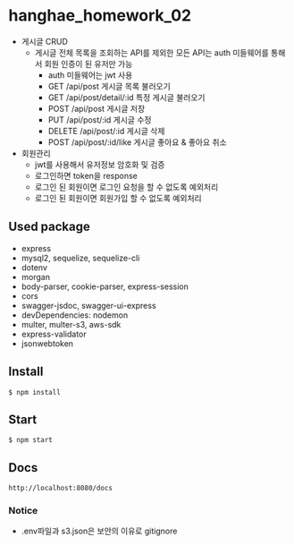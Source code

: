 # hanghae_homework_02

- 게시글 CRUD
  - 게시글 전체 목록을 조회하는 API를 제외한 모든 API는 auth 미들웨어를 통해서 회원 인증이 된 유저만 가능
    - auth 미들웨어는 jwt 사용
    - GET /api/post 게시글 목록 불러오기
    - GET /api/post/detail/:id 특정 게시글 불러오기
    - POST /api/post 게시글 저장
    - PUT /api/post/:id 게시글 수정
    - DELETE /api/post/:id 게시글 삭제
    - POST /api/post/:id/like 게시글 좋아요 & 좋아요 취소
- 회원관리
  - jwt를 사용해서 유저정보 암호화 및 검증
  - 로그인하면 token을 response
  - 로그인 된 회원이면 로그인 요청을 할 수 없도록 예외처리
  - 로그인 된 회원이면 회원가입 할 수 없도록 예외처리

## Used package

- express
- mysql2, sequelize, sequelize-cli
- dotenv
- morgan
- body-parser, cookie-parser, express-session
- cors
- swagger-jsdoc, swagger-ui-express
- devDependencies: nodemon
- multer, multer-s3, aws-sdk
- express-validator
- jsonwebtoken

## Install

```console
$ npm install
```

## Start

```console
$ npm start
```

## Docs

```
http://localhost:8080/docs
```

### Notice

- .env파일과 s3.json은 보안의 이유로 gitignore
